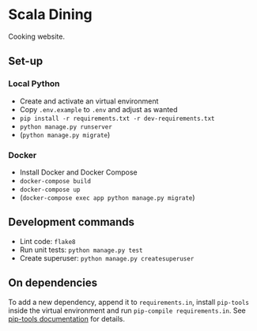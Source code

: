 # Scala Dining

Cooking website.

## Set-up

### Local Python

- Create and activate an virtual environment
- Copy `.env.example` to `.env` and adjust as wanted
- `pip install -r requirements.txt -r dev-requirements.txt`
- `python manage.py runserver`
- (`python manage.py migrate`)

### Docker

- Install Docker and Docker Compose
- `docker-compose build`
- `docker-compose up`
- (`docker-compose exec app python manage.py migrate`)

## Development commands

- Lint code: `flake8`
- Run unit tests: `python manage.py test`
- Create superuser: `python manage.py createsuperuser`

## On dependencies

To add a new dependency, append it to `requirements.in`, install `pip-tools`
inside the virtual environment
and run `pip-compile requirements.in`.
See [pip-tools documentation](https://github.com/jazzband/pip-tools)
for details.
